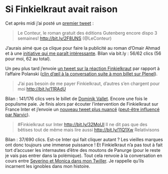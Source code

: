 # Si Finkielkraut avait raison

Cet après midi j’ai posté un [premier tweet](http://twitter.com/crouzet/statuses/4732838269) :

> Le Conteur, le roman gratuit des éditions Gutenberg encore dispo 3 semaines! <http://bit.ly/2F8UNS> (@LeConteur)

J’aurais aimé que ça clique pour faire la publicité au roman d’Omair Ahmad et à une [initiative qui me paraît intéressante](https://tcrouzet.com/2009/09/24/un-nouveau-roman-free-pas-free-en-france/). Bilan via bit.ly : 56/62 clics (56 pour moi, 62 au total).<span id="more-11098"></span>

Un peu plus tard j’envoie [un tweet sur la réaction Finkielkraut](http://twitter.com/crouzet/statuses/4738064248) par rapport à l’affaire Polanski ([clin d’œil à la conversation suite à mon billet sur Plenel](https://tcrouzet.com/2009/10/06/dans-la-serie-les-retrogrades-edwy-plenel/)).

> J’ai pas besoin de me payer Finkielkraut, d’autres s’en chargent pour moi <http://bit.ly/11RAdU>

Bilan : 141/176 clics vers le billet de [Dominik Vallet](http://dominikvallet.over-blog.com/article-finkelkraut---c-est-la-faute-aux-internautes---37221907.html). Encore une fois le populisme paie. Je finis alors par écouter l’intervention de Finkielkraut sur France Inter et j’envoie un [nouveau tweet plus nuancé](http://twitter.com/crouzet/statuses/4739131887) ([peut-être influencé par Narvic](http://narvic.fr/2009/10/alain-finkielkraut-quande-les-lyncheurs-vont-dessouler/)).

> \#Finkielkraut sur Inter <http://bit.ly/32MoUI> Il ne dit pas que des bêtises tout de même mais lire aussi <http://bit.ly/11Q1Xw> Relativisons

Bilan : 37/690 clics. Est-ce Inter qui fait cliquer autant ? Les vieilles marques ont donc toujours une immense puissance ! Et Finkielkraut n’a pas tout à fait tort d’accuser les internautes d’être des moutons de Panurge (pour le reste je vais pas entrer dans la polémique). Tout cela renvoie à la conversation en cours entre [Severino et Monica dans mon Twiller](http://twiller.tcrouzet.com/chapitre-50/). Je rappelle qu’ils incarnent les ignobles dans mon histoire.